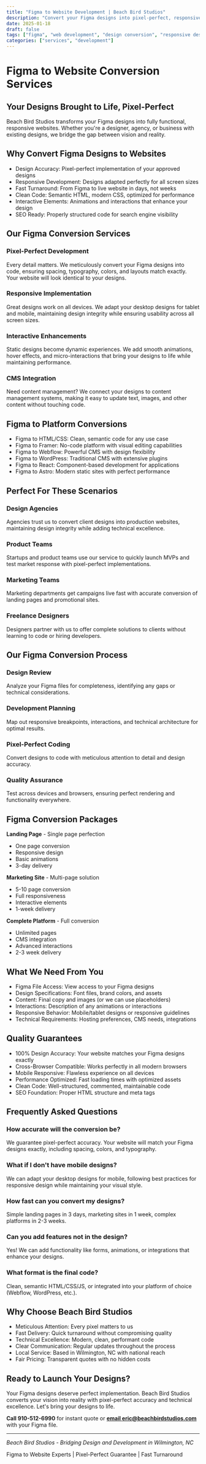 ```yaml
---
title: "Figma to Website Development | Beach Bird Studios" 
description: "Convert your Figma designs into pixel-perfect, responsive websites. Fast turnaround, clean code, and perfect accuracy. Wilmington NC's Figma conversion experts."
date: 2025-01-18
draft: false
tags: ["figma", "web development", "design conversion", "responsive design"]
categories: ["services", "development"]
---
```


# Figma to Website Conversion Services

## Your Designs Brought to Life, Pixel-Perfect

Beach Bird Studios transforms your Figma designs into fully functional, responsive websites. Whether you're a designer, agency, or business with existing designs, we bridge the gap between vision and reality.

## Why Convert Figma Designs to Websites

- Design Accuracy: Pixel-perfect implementation of your approved designs
- Responsive Development: Designs adapted perfectly for all screen sizes
- Fast Turnaround: From Figma to live website in days, not weeks
- Clean Code: Semantic HTML, modern CSS, optimized for performance
- Interactive Elements: Animations and interactions that enhance your design
- SEO Ready: Properly structured code for search engine visibility

## Our Figma Conversion Services

### Pixel-Perfect Development
Every detail matters. We meticulously convert your Figma designs into code, ensuring spacing, typography, colors, and layouts match exactly. Your website will look identical to your designs.

### Responsive Implementation
Great designs work on all devices. We adapt your desktop designs for tablet and mobile, maintaining design integrity while ensuring usability across all screen sizes.

### Interactive Enhancements
Static designs become dynamic experiences. We add smooth animations, hover effects, and micro-interactions that bring your designs to life while maintaining performance.

### CMS Integration
Need content management? We connect your designs to content management systems, making it easy to update text, images, and other content without touching code.

## Figma to Platform Conversions

- Figma to HTML/CSS: Clean, semantic code for any use case
- Figma to Framer: No-code platform with visual editing capabilities
- Figma to Webflow: Powerful CMS with design flexibility
- Figma to WordPress: Traditional CMS with extensive plugins
- Figma to React: Component-based development for applications
- Figma to Astro: Modern static sites with perfect performance

## Perfect For These Scenarios

### Design Agencies
Agencies trust us to convert client designs into production websites, maintaining design integrity while adding technical excellence.

### Product Teams
Startups and product teams use our service to quickly launch MVPs and test market response with pixel-perfect implementations.

### Marketing Teams
Marketing departments get campaigns live fast with accurate conversion of landing pages and promotional sites.

### Freelance Designers
Designers partner with us to offer complete solutions to clients without learning to code or hiring developers.

## Our Figma Conversion Process

### Design Review
Analyze your Figma files for completeness, identifying any gaps or technical considerations.

### Development Planning
Map out responsive breakpoints, interactions, and technical architecture for optimal results.

### Pixel-Perfect Coding
Convert designs to code with meticulous attention to detail and design accuracy.

### Quality Assurance
Test across devices and browsers, ensuring perfect rendering and functionality everywhere.

## Figma Conversion Packages

**Landing Page** - Single page perfection
- One page conversion
- Responsive design
- Basic animations
- 3-day delivery

**Marketing Site** - Multi-page solution
- 5-10 page conversion
- Full responsiveness
- Interactive elements
- 1-week delivery

**Complete Platform** - Full conversion
- Unlimited pages
- CMS integration
- Advanced interactions
- 2-3 week delivery

## What We Need From You

- Figma File Access: View access to your Figma designs
- Design Specifications: Font files, brand colors, and assets
- Content: Final copy and images (or we can use placeholders)
- Interactions: Description of any animations or interactions
- Responsive Behavior: Mobile/tablet designs or responsive guidelines
- Technical Requirements: Hosting preferences, CMS needs, integrations

## Quality Guarantees

- 100% Design Accuracy: Your website matches your Figma designs exactly
- Cross-Browser Compatible: Works perfectly in all modern browsers
- Mobile Responsive: Flawless experience on all devices
- Performance Optimized: Fast loading times with optimized assets
- Clean Code: Well-structured, commented, maintainable code
- SEO Foundation: Proper HTML structure and meta tags

## Frequently Asked Questions

### How accurate will the conversion be?
We guarantee pixel-perfect accuracy. Your website will match your Figma designs exactly, including spacing, colors, and typography.

### What if I don't have mobile designs?
We can adapt your desktop designs for mobile, following best practices for responsive design while maintaining your visual style.

### How fast can you convert my designs?
Simple landing pages in 3 days, marketing sites in 1 week, complex platforms in 2-3 weeks.

### Can you add features not in the design?
Yes! We can add functionality like forms, animations, or integrations that enhance your designs.

### What format is the final code?
Clean, semantic HTML/CSS/JS, or integrated into your platform of choice (Webflow, WordPress, etc.).

## Why Choose Beach Bird Studios

- Meticulous Attention: Every pixel matters to us
- Fast Delivery: Quick turnaround without compromising quality
- Technical Excellence: Modern, clean, performant code
- Clear Communication: Regular updates throughout the process
- Local Service: Based in Wilmington, NC with national reach
- Fair Pricing: Transparent quotes with no hidden costs

## Ready to Launch Your Designs?

Your Figma designs deserve perfect implementation. Beach Bird Studios converts your vision into reality with pixel-perfect accuracy and technical excellence. Let's bring your designs to life.

**Call 910-512-6990** for instant quote or **[email eric@beachbirdstudios.com](mailto:eric@beachbirdstudios.com)** with your Figma file.

---

*Beach Bird Studios - Bridging Design and Development in Wilmington, NC*

Figma to Website Experts | Pixel-Perfect Guarantee | Fast Turnaround